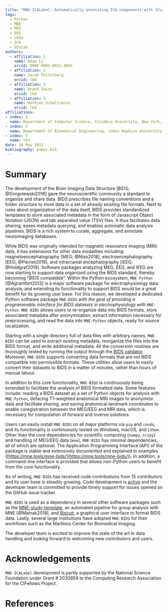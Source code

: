 ```yaml
---
title: "MNE-ICALabel: Automatically annotating ICA components with ICLabel in Python"
tags:
  - Python
  - MNE
  - MEG
  - EEG
  - iEEG
  - ICA
  - EEGLab
authors:
  - affiliation: 1
    name: Adam Li
    orcid: 0000-0001-8421-365X
  - affiliation: 2
    name: Jacob Feitelberg
    orcid: tbd
  - affiliation: 3
    name: Anand Saini
    orcid: tbd
  - affiliation: 3
    name: Mathieu Scheltienne
    orcid: tbd
affiliations:
- index: 1
  name: Department of Computer Science, Columbia University, New York, United States
- index: 2
  name: Department of Biomedical Engineering, Johns Hopkins University, Baltimore, United States
- index: 3
  name: tbd
date: 18 May 2022
bibliography: paper.bib
---
```


# Summary

The development of the Brain Imaging Data Structure
[BIDS; @Gorgolewski2016] gave the neuroscientific community
a standard to organize and share data.
BIDS prescribes file naming conventions and a folder structure to
store data in a set of already existing file formats.
Next to rules about organization of the data itself, BIDS provides standardized
templates to store associated metadata in the form of Javascript Object
Notation (JSON) and tab separated value (TSV) files.
It thus facilitates data sharing, eases metadata querying, and enables
automatic data analysis pipelines.
BIDS is a rich system to curate, aggregate, and annotate neuroimaging
databases.

While BIDS was originally intended for magnetic resonance imaging (MRI)
data, it has extensions for other data modalities including: magnetoencephalography
[MEG; @Niso2018], electroencephalography [EEG; @Pernet2019], and
intracranial encephalography [iEEG; @Holdgraf2019].
Software packages analyzing MEG, EEG, and iEEG are
now starting to support data organized using the BIDS standard, thereby
becoming "BIDS compatible".
Within the Python ecosystem, ``MNE-Python`` [@Agramfort2013] is a major
software package for electrophysiology data analysis, and extending its
functionality to support BIDS would be a great benefit for its growing user
base.
For this reason, we developed a dedicated Python software package *``MNE-BIDS`` with
the goal of providing a programmable interface for BIDS datasets in
electrophysiology with ``MNE-Python``*.
``MNE-BIDS`` allows users to re-organize data into BIDS formats, store
associated metadata after anonymization, extract information necessary for
preprocessing, and read the data into ``MNE-Python`` objects,
ready for source localization.

Starting with a single directory full of data files with arbitrary
names, ``MNE-BIDS`` can be used to extract existing metadata, reorganize the
files into the BIDS format, and write additional metadata.
All the conversion routines are thoroughly tested by running the output through
the [BIDS validator](https://github.com/bids-standard/bids-validator).
Moreover, ``MNE-BIDS`` supports converting data formats that are not BIDS
compatible into permissible formats.
These utilities allow users to easily convert their datasets to BIDS in a
matter of minutes, rather than hours of manual labour.

In addition to this core functionality, ``MNE-BIDS`` is continuously being
extended to facilitate the analysis of BIDS formatted data.
Some features include: reading a BIDS dataset as a set of Python objects for
analysis with ``MNE-Python``,
defacing T1-weighted anatomical MRI images to anonymize data and facilitate sharing,
and saving anatomical landmark coordinates to enable
coregistration between the MEG/EEG and MRI data, which is necessary for
computation of forward and inverse solutions.

Users can easily install ``MNE-BIDS`` on all major platforms via `pip` and
`conda`, and its functionality is continuously tested on Windows, macOS, and
Linux.
Other than the core dependencies for scientific computing (`numpy`, `scipy`)
and handling of MEG/EEG data (`mne`), ``MNE-BIDS`` has minimal dependencies,
all of which are optional.
The Application Programming Interface (API) of the package is stable and
extensively documented and explained in examples
([https://mne.tools/mne-bids/](https://mne.tools/mne-bids/)).
In addition, a command-line interface is provided that allows non-Python
users to benefit from the core functionality.

As of writing, ``MNE-BIDS`` has received code contributions from 15
contributors and its user base is steadily growing.
Code development is
[active](https://github.com/mne-tools/mne-bids/graphs/commit-activity) and the
developer team is committed to provide timely support for issues opened on the
GitHub issue tracker.

``MNE-BIDS`` is used as a dependency in several other software packages such as
the [MNE-study-template](https://github.com/mne-tools/mne-study-template), an
automated pipeline for group analysis with MNE [@Mainak2018], and
[Biscuit](https://github.com/Macquarie-MEG-Research/Biscuit), a graphical
user interface to format BIDS data.
Lastly, several large institutions have adopted ``MNE-BIDS`` for their
workflows such as the Martinos Center for Biomedical Imaging.

The developer team is excited to improve the state of the art in data handling
and looking forward to welcoming new contributors and users.

# Acknowledgements

``MNE-ICALabel`` development is partly supported by
the National Science Foundation under Grant # 2030859 to the Computing Research Association for the CIFellows Project.

# References
